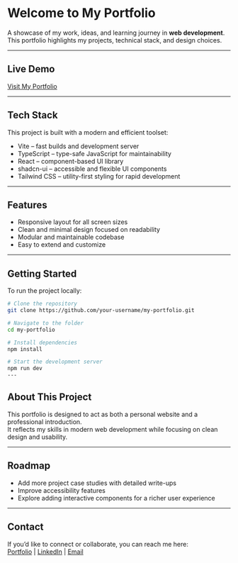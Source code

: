 # Welcome to My Portfolio

A showcase of my work, ideas, and learning journey in **web development**.  
This portfolio highlights my projects, technical stack, and design choices.

---

## Live Demo

[Visit My Portfolio](https://sumer-thakur-portfolio.lovable.app/)

---

## Tech Stack

This project is built with a modern and efficient toolset:

- Vite – fast builds and development server  
- TypeScript – type-safe JavaScript for maintainability  
- React – component-based UI library  
- shadcn-ui – accessible and flexible UI components  
- Tailwind CSS – utility-first styling for rapid development  

---

## Features

- Responsive layout for all screen sizes  
- Clean and minimal design focused on readability  
- Modular and maintainable codebase  
- Easy to extend and customize  

---

## Getting Started

To run the project locally:

```bash
# Clone the repository
git clone https://github.com/your-username/my-portfolio.git

# Navigate to the folder
cd my-portfolio

# Install dependencies
npm install

# Start the development server
npm run dev
---
```
## About This Project

This portfolio is designed to act as both a personal website and a professional introduction.  
It reflects my skills in modern web development while focusing on clean design and usability.

---

## Roadmap

- Add more project case studies with detailed write-ups  
- Improve accessibility features  
- Explore adding interactive components for a richer user experience  

---

## Contact

If you’d like to connect or collaborate, you can reach me here:  
[Portfolio](https://sumer-thakur-portfolio.lovable.app/) | [LinkedIn](https://www.linkedin.com/in/sumer-thakur-658808288/) | [Email](mailto:thakur.sum@northeastern.edu)

